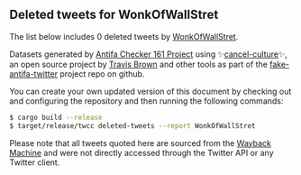 ## Deleted tweets for WonkOfWallStret

The list below includes 0 deleted tweets by
[WonkOfWallStret](https://twitter.com/WonkOfWallStret).



Datasets generated by [Antifa Checker 161 Project](https://twitter.com/antifacheck161) using ✨[cancel-culture](https://github.com/travisbrown/cancel-culture)✨, an open source project by 
[Travis Brown](https://twitter.com/travisbrown) and other tools as part of the 
[fake-antifa-twitter](https://github.com/antifacheck161/fake-antifa-twitter) project repo on github.

You can create your own updated version of this document by checking out and configuring the
repository and then running the following commands:

```bash
$ cargo build --release
$ target/release/twcc deleted-tweets --report WonkOfWallStret
```

Please note that all tweets quoted here are sourced from the
[Wayback Machine](https://web.archive.org) and were not directly accessed through the Twitter API or
any Twitter client.

